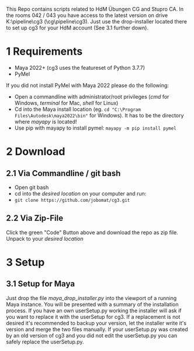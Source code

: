 This Repo contains scripts related to HdM Übungen CG and Stupro CA.
In the rooms 042 / 043 you have access to the latest version on drive K:\pipeline\cg3 (\\cg\pipeline\cg3). Just use the drop-installer located there to set up cg3 for your HdM account (See 3.1 further down). 

# 1 Requirements
+ Maya 2022+ (cg3 uses the featureset of Python 3.7.7)
+ PyMel

If you did not install PyMel with Maya 2022 please do the following:
+ Open a commandline with administrator/root privileges (*cmd* for Windows, *terminal* for Mac, *shell* for Linux)
+ Cd into the Maya install location (eg. ```cd "C:\Program Files\Autodesk\maya2022\bin"``` for Windows). It has to be the directory where *mayapy* is located!
+ Use pip with mayapy to install pymel: ```mayapy -m pip install pymel```

# 2 Download

## 2.1 Via Commandline / git bash
+ Open git bash
+ cd into the *desired location* on your computer and run:
+ ```git clone https://github.com/jobomat/cg3.git```

## 2.2 Via Zip-File
Click the green "Code" Button above and download the repo as zip file. Unpack to your *desired location*

# 3 Setup

## 3.1 Setup for Maya
Just drop the file *maya_drop_installer.py* into the viewport of a running Maya instance. You will be presented with a summary of the installation process. If you have an own userSetup.py working the installer will ask if you want to replace it with the userSetup for cg3. If a replacement is not desired it's recommended to backup your version, let the installer write it's version and merge the two files manually. If your userSetup.py was created by an old version of cg3 and you did not edit the userSetup.py you can safely replace the userSetup.py.

